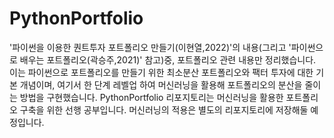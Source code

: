 # PythonPortfolio

'파이썬을 이용한 퀀트투자 포트폴리오 만들기(이현열,2022)'의 내용(그리고 '파이썬으로 배우는 포트폴리오(곽승주,2021)' 참고)중, 포트폴리오 관련 내용만 정리했습니다.
이는 파이썬으로 포트폴리오를 만들기 위한 최소분산 포트폴리오와 팩터 투자에 대한 기본 개념이며, 여기서 한 단계 레벨업 하여 머신러닝을 활용해 포트폴리오의 분산을 줄이는 방법을 구현했습니다.
PythonPortfolio 리포지토리는 머신러닝을 활용한 포트폴리오 구축을 위한 선행 공부입니다.
머신러닝의 적용은 별도의 리포지토리에 저장해둘 예정입니다.
